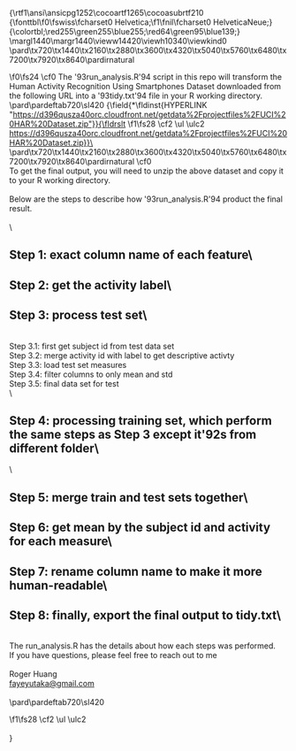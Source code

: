 {\rtf1\ansi\ansicpg1252\cocoartf1265\cocoasubrtf210
{\fonttbl\f0\fswiss\fcharset0 Helvetica;\f1\fnil\fcharset0 HelveticaNeue;}
{\colortbl;\red255\green255\blue255;\red64\green95\blue139;}
\margl1440\margr1440\vieww14420\viewh10340\viewkind0
\pard\tx720\tx1440\tx2160\tx2880\tx3600\tx4320\tx5040\tx5760\tx6480\tx7200\tx7920\tx8640\pardirnatural

\f0\fs24 \cf0 The \'93run_analysis.R\'94 script in this repo will transform the Human Activity Recognition Using Smartphones Dataset downloaded from the following URL into a \'93tidy.txt\'94 file in your R working directory.\
\pard\pardeftab720\sl420
{\field{\*\fldinst{HYPERLINK "https://d396qusza40orc.cloudfront.net/getdata%2Fprojectfiles%2FUCI%20HAR%20Dataset.zip"}}{\fldrslt 
\f1\fs28 \cf2 \ul \ulc2 https://d396qusza40orc.cloudfront.net/getdata%2Fprojectfiles%2FUCI%20HAR%20Dataset.zip}}\
\pard\tx720\tx1440\tx2160\tx2880\tx3600\tx4320\tx5040\tx5760\tx6480\tx7200\tx7920\tx8640\pardirnatural
\cf0 \
To get the final output, you will need to unzip the above dataset and copy it to your R working directory. \
\
Below are the steps to describe how \'93run_analysis.R\'94 product the final result.\
\
\
## Step 1: exact column name of each feature\
## Step 2: get the activity label\
## Step 3: process test set\
\
Step 3.1: first get subject id from test data set\
Step 3.2: merge activity id with label to get descriptive activty\
Step 3.3: load test set measures\
Step 3.4: filter columns to only mean and std\
Step 3.5: final data set for test\
\
## Step 4: processing training set, which perform the same steps as Step 3 except it\'92s from different folder\
\
## Step 5: merge train and test sets together\
## Step 6: get mean by the subject id and activity for each measure\
## Step 7: rename column name to make it more human-readable\
## Step 8: finally, export the final output to tidy.txt\
\
The run_analysis.R has the details about how each steps was performed. \
If you have questions, please feel free to reach out to me\
\
Roger Huang\
fayeyutaka@gmail.com\
\
\pard\pardeftab720\sl420

\f1\fs28 \cf2 \ul \ulc2 \
\
}